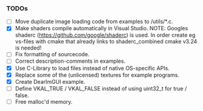 ### TODOs

- [ ] Move duplicate image loading code from examples to /utils/*.c.
- [x] Make shaders compile automatically in Visual Studio.
      NOTE: Googles shaderc (https://github.com/google/shaderc) is used. In order create eg vs-files with cmake that
      already links to shaderc_combined cmake v3.24 is needed!
- [ ] Fix formatting of sourcecode.
- [ ] Correct description-comments in examples.
- [x] Use C-Library to load files instead of native OS-specific APIs.
- [x] Replace some of the (unlicensed) textures for example programs.
- [x] Create DearImGUI example.
- [ ] Define VKAL_TRUE / VKAL_FALSE instead of using uint32_t for true / false.
- [ ] Free malloc'd memory.